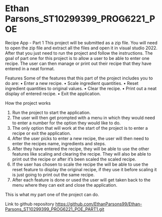 # Ethan Parsons_ST10299399_PROG6221_POE
Recipe App - Part 1
This project will be submitted as a zip file. You will need to open the zip file and extract all the files and open it in visual studio 2022. After that you just need to run the project and follow the instructions. The goal of part one for this project is to allow a user to be able to enter one recipe. The user can then manage or print out their recipe that they have entered in a neat format.

Features
Some of the features that this part of the project includes you to do are: 
•	Enter a new recipe.
•	Scale ingredient quantities.
•	Reset ingredient quantities to original values.
•	Clear the recipe.
•	Print out a neat display of entered recipe.
•	Exit the application.

How the project works
1.	Run the project to start the application.
2.	The user will then get prompted with a menu in which they would need to enter a number for the option they would like to do.
3.	The only option that will work at the start of the project is to enter a recipe or exit the application.
4.	After the user picks to enter a new recipe, the user will then need to enter the recipes name, ingredients and steps.
5.	After they have entered the recipe, they will be able to use the other features like scaling and clearing the recipe. They will also be able to print out the recipe or after it’s been scaled the scaled recipe. 
6.	If the user has chosen to scale the recipe the will be able to use the reset feature to display the original recipe, if they use it before scaling it is just going to print out the same recipe.
7.	After each feature is done or used the user will get taken back to the menu where they can exit and close the application.

This is what my part one of the project can do.

Link to github repository 
https://github.com/EthanParsons99/Ethan-Parsons_ST10299399_PROG6221_POE_PART1.git 
